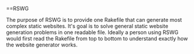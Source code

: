 ==RSWG

The purpose of RSWG is to provide one Rakefile that can generate most complex static websites. It's goal is to solve general static website generation problems in one readable file. Ideally a person using RSWG would first read the Rakefile from top to bottom to understand exactly how the website generator works.